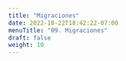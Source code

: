 ```yaml
---
title: "Migraciones"
date: 2022-10-22T18:42:22-07:00
menuTitle: "09. Migraciones"
draft: false
weight: 10
---
```


